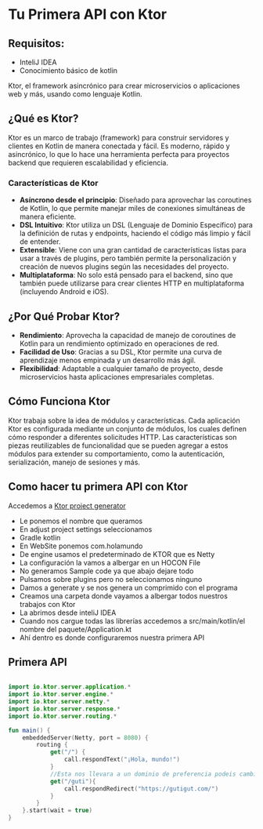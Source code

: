 # Tu Primera API con Ktor

## Requisitos:
- InteliJ IDEA
- Conocimiento básico de kotlin

Ktor, el framework asincrónico para crear microservicios o aplicaciones web y más, usando como lenguaje Kotlin.

## ¿Qué es Ktor?

Ktor es un marco de trabajo (framework) para construir servidores y clientes en Kotlin de manera conectada y fácil. Es moderno, rápido y asincrónico, lo que lo hace una herramienta perfecta para proyectos backend que requieren escalabilidad y eficiencia.

### Características de Ktor

- **Asíncrono desde el principio**: Diseñado para aprovechar las coroutines de Kotlin, lo que permite manejar miles de conexiones simultáneas de manera eficiente.
- **DSL Intuitivo**: Ktor utiliza un DSL (Lenguaje de Dominio Específico) para la definición de rutas y endpoints, haciendo el código más limpio y fácil de entender.
- **Extensible**: Viene con una gran cantidad de características listas para usar a través de plugins, pero también permite la personalización y creación de nuevos plugins según las necesidades del proyecto.
- **Multiplataforma**: No solo está pensado para el backend, sino que también puede utilizarse para crear clientes HTTP en multiplataforma (incluyendo Android e iOS).

## ¿Por Qué Probar Ktor?

- **Rendimiento**: Aprovecha la capacidad de manejo de coroutines de Kotlin para un rendimiento optimizado en operaciones de red.
- **Facilidad de Uso**: Gracias a su DSL, Ktor permite una curva de aprendizaje menos empinada y un desarrollo más ágil.
- **Flexibilidad**: Adaptable a cualquier tamaño de proyecto, desde microservicios hasta aplicaciones empresariales completas.

## Cómo Funciona Ktor

Ktor trabaja sobre la idea de módulos y características. Cada aplicación Ktor es configurada mediante un conjunto de módulos, los cuales definen cómo responder a diferentes solicitudes HTTP. Las características son piezas reutilizables de funcionalidad que se pueden agregar a estos módulos para extender su comportamiento, como la autenticación, serialización, manejo de sesiones y más.

## Como hacer tu primera API con Ktor

Accedemos a [Ktor project generator](https://start.ktor.io/#/settings)

- Le ponemos el nombre que queramos
- En adjust project settings seleccionamos
- Gradle kotlin
- En WebSite ponemos com.holamundo
- De engine usamos el predeterminado de KTOR que es Netty
- La configuración la vamos a albergar en un HOCON File
- No generamos Sample code ya que abajo dejare todo
- Pulsamos sobre plugins pero no seleccionamos ninguno
- Damos a generate y se nos genera un comprimido con el programa
- Creamos una carpeta donde vayamos a albergar todos nuestros trabajos con Ktor
- La abrimos desde inteliJ IDEA
- Cuando nos cargue todas las librerías accedemos a src/main/kotlin/el nombre del paquete/Application.kt
- Ahí dentro es donde configuraremos nuestra primera API

## Primera API
```kotlin

import io.ktor.server.application.*
import io.ktor.server.engine.*
import io.ktor.server.netty.*
import io.ktor.server.response.*
import io.ktor.server.routing.*

fun main() {
    embeddedServer(Netty, port = 8080) {
        routing {
            get("/") {
                call.respondText("¡Hola, mundo!")
            }
            //Esta nos llevara a un dominio de preferencia podeis cambiar al que querais
            get("/guti"){
                call.respondRedirect("https://gutigut.com/")
            }
        }
    }.start(wait = true)
}
```
